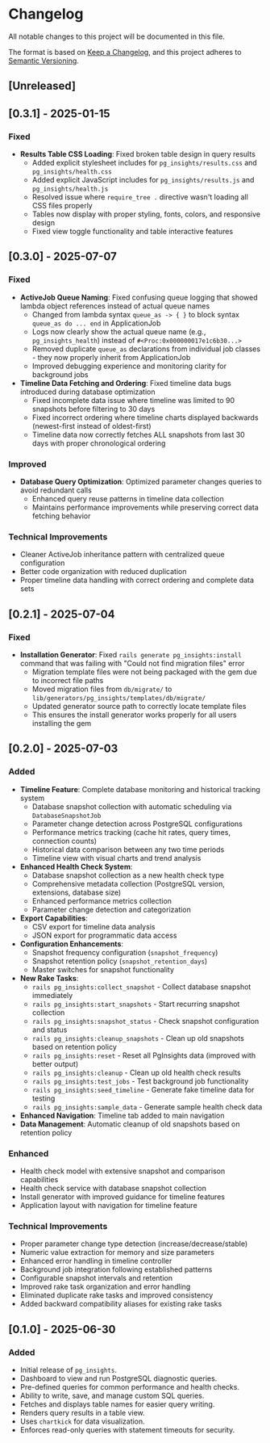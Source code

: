 # Changelog

All notable changes to this project will be documented in this file.

The format is based on [Keep a Changelog](https://keepachangelog.com/en/1.0.0/),
and this project adheres to [Semantic Versioning](https://semver.org/spec/v2.0.0.html).

## [Unreleased]

## [0.3.1] - 2025-01-15

### Fixed
- **Results Table CSS Loading**: Fixed broken table design in query results
  - Added explicit stylesheet includes for `pg_insights/results.css` and `pg_insights/health.css`
  - Added explicit JavaScript includes for `pg_insights/results.js` and `pg_insights/health.js`
  - Resolved issue where `require_tree .` directive wasn't loading all CSS files properly
  - Tables now display with proper styling, fonts, colors, and responsive design
  - Fixed view toggle functionality and table interactive features

## [0.3.0] - 2025-07-07

### Fixed
- **ActiveJob Queue Naming**: Fixed confusing queue logging that showed lambda object references instead of actual queue names
  - Changed from lambda syntax `queue_as -> { }` to block syntax `queue_as do ... end` in ApplicationJob
  - Logs now clearly show the actual queue name (e.g., `pg_insights_health`) instead of `#<Proc:0x000000017e1c6b30...>`
  - Removed duplicate `queue_as` declarations from individual job classes - they now properly inherit from ApplicationJob
  - Improved debugging experience and monitoring clarity for background jobs
- **Timeline Data Fetching and Ordering**: Fixed timeline data bugs introduced during database optimization
  - Fixed incomplete data issue where timeline was limited to 90 snapshots before filtering to 30 days
  - Fixed incorrect ordering where timeline charts displayed backwards (newest-first instead of oldest-first)
  - Timeline data now correctly fetches ALL snapshots from last 30 days with proper chronological ordering

### Improved
- **Database Query Optimization**: Optimized parameter changes queries to avoid redundant calls
  - Enhanced query reuse patterns in timeline data collection
  - Maintains performance improvements while preserving correct data fetching behavior

### Technical Improvements
- Cleaner ActiveJob inheritance pattern with centralized queue configuration
- Better code organization with reduced duplication
- Proper timeline data handling with correct ordering and complete data sets

## [0.2.1] - 2025-07-04

### Fixed
- **Installation Generator**: Fixed `rails generate pg_insights:install` command that was failing with "Could not find migration files" error
  - Migration template files were not being packaged with the gem due to incorrect file paths
  - Moved migration files from `db/migrate/` to `lib/generators/pg_insights/templates/db/migrate/` 
  - Updated generator source path to correctly locate template files
  - This ensures the install generator works properly for all users installing the gem

## [0.2.0] - 2025-07-03

### Added
- **Timeline Feature**: Complete database monitoring and historical tracking system
  - Database snapshot collection with automatic scheduling via `DatabaseSnapshotJob`
  - Parameter change detection across PostgreSQL configurations
  - Performance metrics tracking (cache hit rates, query times, connection counts)
  - Historical data comparison between any two time periods
  - Timeline view with visual charts and trend analysis
- **Enhanced Health Check System**:
  - Database snapshot collection as a new health check type
  - Comprehensive metadata collection (PostgreSQL version, extensions, database size)
  - Enhanced performance metrics collection
  - Parameter change detection and categorization
- **Export Capabilities**:
  - CSV export for timeline data analysis
  - JSON export for programmatic data access
- **Configuration Enhancements**:
  - Snapshot frequency configuration (`snapshot_frequency`)
  - Snapshot retention policy (`snapshot_retention_days`)
  - Master switches for snapshot functionality
- **New Rake Tasks**:
  - `rails pg_insights:collect_snapshot` - Collect database snapshot immediately
  - `rails pg_insights:start_snapshots` - Start recurring snapshot collection
  - `rails pg_insights:snapshot_status` - Check snapshot configuration and status
  - `rails pg_insights:cleanup_snapshots` - Clean up old snapshots based on retention policy
  - `rails pg_insights:reset` - Reset all PgInsights data (improved with better output)
  - `rails pg_insights:cleanup` - Clean up old health check results
  - `rails pg_insights:test_jobs` - Test background job functionality
  - `rails pg_insights:seed_timeline` - Generate fake timeline data for testing
  - `rails pg_insights:sample_data` - Generate sample health check data
- **Enhanced Navigation**: Timeline tab added to main navigation
- **Data Management**: Automatic cleanup of old snapshots based on retention policy

### Enhanced
- Health check model with extensive snapshot and comparison capabilities
- Health check service with database snapshot collection
- Install generator with improved guidance for timeline features
- Application layout with navigation for timeline feature

### Technical Improvements
- Proper parameter change type detection (increase/decrease/stable)
- Numeric value extraction for memory and size parameters
- Enhanced error handling in timeline controller
- Background job integration following established patterns
- Configurable snapshot intervals and retention
- Improved rake task organization and error handling
- Eliminated duplicate rake tasks and improved consistency
- Added backward compatibility aliases for existing rake tasks

## [0.1.0] - 2025-06-30

### Added
- Initial release of `pg_insights`.
- Dashboard to view and run PostgreSQL diagnostic queries.
- Pre-defined queries for common performance and health checks.
- Ability to write, save, and manage custom SQL queries.
- Fetches and displays table names for easier query writing.
- Renders query results in a table view.
- Uses `chartkick` for data visualization.
- Enforces read-only queries with statement timeouts for security. 